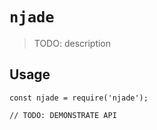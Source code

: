 # `njade`

> TODO: description

## Usage

```
const njade = require('njade');

// TODO: DEMONSTRATE API
```
